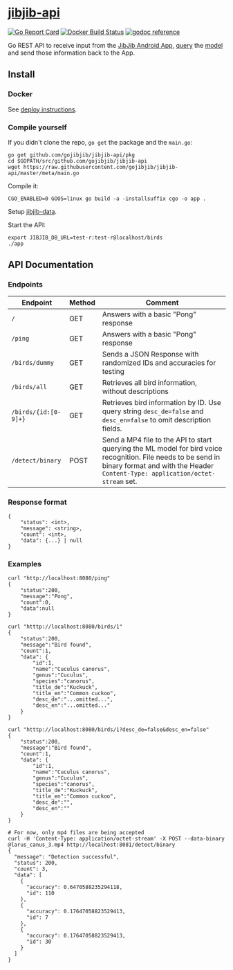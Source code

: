 # [jibjib-api](https://github.com/gojibjib/jibjib-api)

[![Go Report Card](https://goreportcard.com/badge/github.com/gojibjib/gopeana)](https://goreportcard.com/report/github.com/gojibjib/jibjib-api) [![Docker Build Status](https://img.shields.io/docker/build/obitech/jibjib-api.svg)](https://hub.docker.com/r/obitech/jibjib-api/builds/)
[![godoc reference](https://img.shields.io/badge/godoc-reference-blue.svg)](https://godoc.org/github.com/gojibjib/jibjib-api/pkg/api)

Go REST API to receive input from the [JibJib Android App](https://github.com/gojibjib/jibjib), [query](https://github.com/gojibjib/jibjib-query) the [model](https://github.com/gojibjib/jibjib-model) and send those information back to the App.

## Install
### Docker
See [deploy instructions](https://github.com/gojibjib/deploy).

### Compile yourself
If you didn't clone the repo, `go get` the package and the `main.go`:

```
go get github.com/gojibjib/jibjib-api/pkg
cd $GOPATH/src/github.com/gojibjib/jibjib-api
wget https://raw.githubusercontent.com/gojibjib/jibjib-api/master/meta/main.go 
```

Compile it:

```
CGO_ENABLED=0 GOOS=linux go build -a -installsuffix cgo -o app .
```

Setup [jibjib-data](https://github.com/gojibjib/jibjib-data).

Start the API:

```
export JIBJIB_DB_URL=test-r:test-r@localhost/birds
./app
```

## API Documentation
### Endpoints

Endpoint|Method|Comment
---|---|---
`/`|GET|Answers with a basic "Pong" response
`/ping`|GET|Answers with a basic "Pong" response
`/birds/dummy`|GET|Sends a JSON Response with randomized IDs and accuracies for testing
`/birds/all`|GET|Retrieves all bird information, without descriptions
`/birds/{id:[0-9]+}`|GET|Retrieves bird information by ID. Use query string `desc_de=false` and `desc_en=false` to omit description fields.
`/detect/binary`|POST|Send a MP4 file to the API to start querying the ML model for bird voice recognition. File needs to be send in binary format and with the Header `Content-Type: application/octet-stream` set.

### Response format

```
{
    "status": <int>,
    "message": <string>,
    "count": <int>,
    "data": {...} | null
}
```

### Examples

```
curl "http://localhost:8080/ping"
{
    "status":200,
    "message":"Pong",
    "count":0,
    "data":null
}
```

```
curl "htttp://localhost:8080/birds/1"
{
    "status":200,
    "message":"Bird found",
    "count":1,
    "data": {
        "id":1,
        "name":"Cuculus canorus",
        "genus":"Cuculus",
        "species":"canorus",
        "title_de":"Kuckuck",
        "title_en":"Common cuckoo",
        "desc_de":"...omitted...",
        "desc_en":"...omitted..."
    }
}
```

```
curl "htttp://localhost:8080/birds/1?desc_de=false&desc_en=false"
{
    "status":200,
    "message":"Bird found",
    "count":1,
    "data": {
        "id":1,
        "name":"Cuculus canorus",
        "genus":"Cuculus",
        "species":"canorus",
        "title_de":"Kuckuck",
        "title_en":"Common cuckoo",
        "desc_de":"",
        "desc_en":""
    }
}
```

```
# For now, only mp4 files are being accepted
curl -H 'Content-Type: application/octet-stream' -X POST --data-binary @larus_canus_3.mp4 http://localhost:8081/detect/binary
{
  "message": "Detection successful",
  "status": 200,
  "count": 3,
  "data": [
    {
      "accuracy": 0.6470588235294118,
      "id": 110
    },
    {
      "accuracy": 0.17647058823529413,
      "id": 7
    },
    {
      "accuracy": 0.17647058823529413,
      "id": 30
    }
  ]
}
```